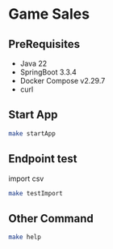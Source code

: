 # Game Sales


## PreRequisites

- Java 22
- SpringBoot 3.3.4
- Docker Compose v2.29.7
- curl

## Start App

```bash
make startApp
```

## Endpoint test

import csv
```bash
make testImport
```

## Other Command

```bash
make help
```